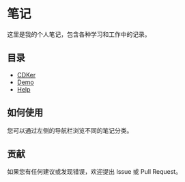 # 笔记

这里是我的个人笔记，包含各种学习和工作中的记录。

## 目录

- [CDKer](/notes/CDKer/README.md)
- [Demo](/notes/demo/README.md)
- [Help](/notes/help/README.md)

## 如何使用

您可以通过左侧的导航栏浏览不同的笔记分类。

## 贡献

如果您有任何建议或发现错误，欢迎提出 Issue 或 Pull Request。